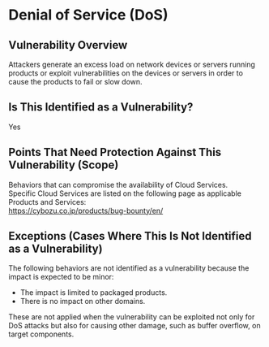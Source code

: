 Denial of Service (DoS)
====

## Vulnerability Overview
Attackers generate an excess load on network devices or servers running products or exploit vulnerabilities on the devices or servers in order to cause the products to fail or slow down.

## Is This Identified as a Vulnerability?
Yes

## Points That Need Protection Against This Vulnerability (Scope)
Behaviors that can compromise the availability of Cloud Services.  
Specific Cloud Services are listed on the following page as applicable Products and Services:  
https://cybozu.co.jp/products/bug-bounty/en/

## Exceptions (Cases Where This Is Not Identified as a Vulnerability)
The following behaviors are not identified as a vulnerability because the impact is expected to be minor:
* The impact is limited to packaged products.
* There is no impact on other domains.

These are not applied when the vulnerability can be exploited not only for DoS attacks but also for causing other damage, such as buffer overflow, on target components.
